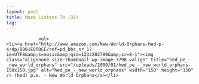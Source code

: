 ```yaml
---
layout: post
title: Maze Listens To (32)
tag: 
---
```



                <ul>
    <li><a href="http://www.amazon.com/New-World-Orphans-hed-p-e/dp/B001EQPDCE/ref=pd_bbs_sr_1?ie=UTF8&amp;s=music&amp;qid=1232202789&amp;sr=8-1"><img class="alignnone size-thumbnail wp-image-3798 valign" title="hed_pe_-_new_world_orphans" src="/uploads/2009/01/hed_pe_-_new_world_orphans-150x150.jpg" alt="hed_pe_-_new_world_orphans" width="150" height="150" /> (hed) p.e. - New World Orphans</a></li>
</ul>
            
